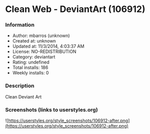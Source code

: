 # Clean Web - DeviantArt (106912)

### Information
- Author: mbarros (unknown)
- Created at: unknown
- Updated at: 11/3/2014, 4:03:37 AM
- License: NO-REDISTRIBUTION
- Category: deviantart
- Rating: undefined
- Total installs: 186
- Weekly installs: 0


### Description
Clean Deviant Art


### Screenshots (links to userstyles.org)
![https://userstyles.org/style_screenshots/106912-after.png](https://userstyles.org/style_screenshots/106912-after.png)


